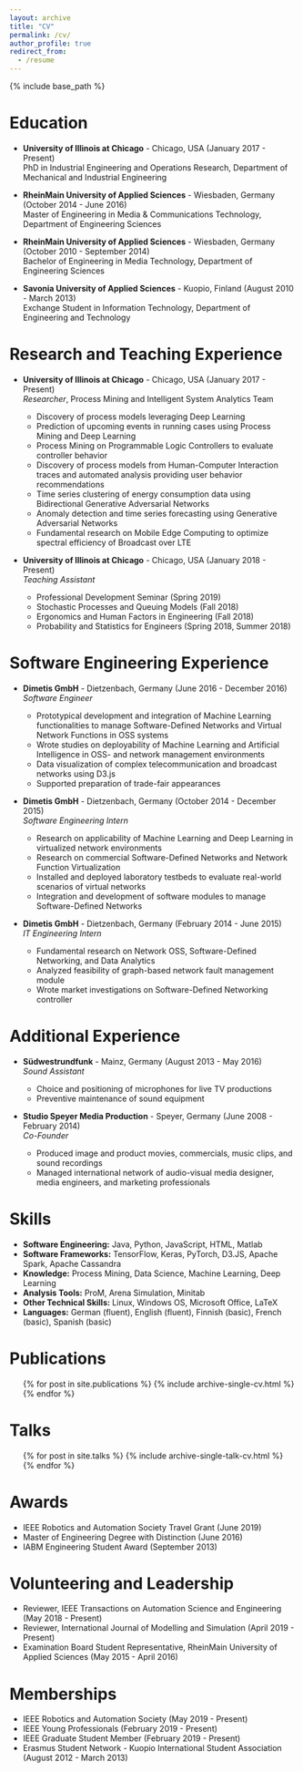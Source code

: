 ```yaml
---
layout: archive
title: "CV"
permalink: /cv/
author_profile: true
redirect_from:
  - /resume
---
```


{% include base_path %}

Education
======
* **University of Illinois at Chicago** - Chicago, USA (January 2017 - Present)  
PhD in Industrial Engineering and Operations Research, Department of Mechanical and Industrial Engineering

* **RheinMain University of Applied Sciences** - Wiesbaden, Germany (October 2014 - June 2016)  
Master of Engineering in Media & Communications Technology, Department of Engineering Sciences

* **RheinMain University of Applied Sciences** - Wiesbaden, Germany (October 2010 - September 2014)  
Bachelor of Engineering in Media Technology, Department of Engineering Sciences

* **Savonia University of Applied Sciences** - Kuopio, Finland (August 2010 - March 2013)  
Exchange Student in Information Technology, Department of Engineering and Technology

Research and Teaching Experience
======
* **University of Illinois at Chicago** - Chicago, USA (January 2017 - Present)  
*Researcher*, Process Mining and Intelligent System Analytics Team
  * Discovery of process models leveraging Deep Learning
  * Prediction of upcoming events in running cases using Process Mining and Deep Learning
  * Process Mining on Programmable Logic Controllers to evaluate controller behavior
  * Discovery of process models from Human-Computer Interaction traces and automated analysis providing user behavior recommendations
  * Time series clustering of energy consumption data using Bidirectional Generative Adversarial Networks
  * Anomaly detection and time series forecasting using Generative Adversarial Networks
  * Fundamental research on Mobile Edge Computing to optimize spectral efficiency of Broadcast over LTE

* **University of Illinois at Chicago** - Chicago, USA (January 2018 - Present)  
*Teaching Assistant*
  * Professional Development Seminar (Spring 2019)
  * Stochastic Processes and Queuing Models (Fall 2018)
  * Ergonomics and Human Factors in Engineering (Fall 2018)
  * Probability and Statistics for Engineers (Spring 2018, Summer 2018)
  
Software Engineering Experience
======
* **Dimetis GmbH** - Dietzenbach, Germany (June 2016 - December 2016)  
*Software Engineer*
  * Prototypical development and integration of Machine Learning functionalities to manage Software-Defined Networks and Virtual Network Functions in OSS systems
  * Wrote studies on deployability of Machine Learning and Artificial Intelligence in OSS- and network management environments
  * Data visualization of complex telecommunication and broadcast networks using D3.js
  * Supported preparation of trade-fair appearances

* **Dimetis GmbH** - Dietzenbach, Germany (October 2014 - December 2015)  
*Software Engineering Intern*
  * Research on applicability of Machine Learning and Deep Learning in virtualized network environments
  * Research on commercial Software-Defined Networks and Network Function Virtualization
  * Installed and deployed laboratory testbeds to evaluate real-world scenarios of virtual networks
  * Integration and development of software modules to manage Software-Defined Networks

* **Dimetis GmbH** - Dietzenbach, Germany (February 2014 - June 2015)  
*IT Engineering Intern*
  * Fundamental research on Network OSS, Software-Defined Networking, and Data Analytics
  * Analyzed feasibility of graph-based network fault management module
  * Wrote market investigations on Software-Defined Networking controller

Additional Experience
======
* **Südwestrundfunk** - Mainz, Germany (August 2013 - May 2016)  
*Sound Assistant*
  * Choice and positioning of microphones for live TV productions
  * Preventive maintenance of sound equipment

* **Studio Speyer Media Production** - Speyer, Germany (June 2008 - February 2014)  
*Co-Founder*
  * Produced image and product movies, commercials, music clips, and sound recordings
  * Managed international network of audio-visual media designer, media engineers, and marketing professionals
  
Skills
======
* **Software Engineering:** Java, Python, JavaScript, HTML, Matlab
* **Software Frameworks:** TensorFlow, Keras, PyTorch, D3.JS, Apache Spark, Apache Cassandra
* **Knowledge:** Process Mining, Data Science, Machine Learning, Deep Learning
* **Analysis Tools:** ProM, Arena Simulation, Minitab
* **Other Technical Skills:** Linux, Windows OS, Microsoft Office, LaTeX
* **Languages:** German (fluent), English (fluent), Finnish (basic), French (basic), Spanish (basic)


Publications
======
  <ul>{% for post in site.publications %}
    {% include archive-single-cv.html %}
  {% endfor %}</ul>
  
Talks
======
  <ul>{% for post in site.talks %}
    {% include archive-single-talk-cv.html %}
  {% endfor %}</ul>
   
Awards
======
* IEEE Robotics and Automation Society Travel Grant (June 2019)
* Master of Engineering Degree with Distinction (June 2016)
* IABM Engineering Student Award (September 2013)
   
Volunteering and Leadership
======
* Reviewer, IEEE Transactions on Automation Science and Engineering (May 2018 - Present)
* Reviewer, International Journal of Modelling and Simulation (April 2019 - Present)
* Examination Board Student Representative, RheinMain University of Applied Sciences (May 2015 - April 2016)

Memberships
======
* IEEE Robotics and Automation Society (May 2019 - Present)
* IEEE Young Professionals (February 2019 - Present)
* IEEE Graduate Student Member (February 2019 - Present)
* Erasmus Student Network - Kuopio International Student Association (August 2012 - March 2013)

